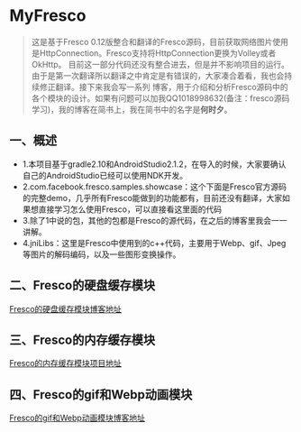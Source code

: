 # MyFresco
> 这是基于Fresco 0.12版整合和翻译的Fresco源码，目前获取网络图片使用是HttpConnection。Fresco支持将HttpConnection更换为Volley或者OkHttp。
目前这一部分代码还没有整合进去，但是并不影响项目的运行。由于是第一次翻译所以翻译之中肯定是有错误的，大家凑合着看，我也会持续修正翻译。接下来我会写一系列
博客，用于介绍和分析Fresco源码中的各个模块的设计。如果有问题可以加我QQ1018998632(备注：fresco源码学习)，我的博客在简书上，我在简书中的名字是**何时夕**。
## 一、概述
- 1.本项目基于gradle2.10和AndroidStudio2.1.2，在导入的时候，大家要确认自己的AndroidStudio已经可以使用NDK开发。
- 2.com.facebook.fresco.samples.showcase：这个下面是Fresco官方源码的完整demo，几乎所有Fresco能做到的功能都有，目前还没有翻译，大家如果想直接学习怎么使用Fresco，可以直接看这里面的代码
- 3.除了1中说的包，其他的包都是Fresco的源代码，在之后的博客里我会一一讲解。
- 4.jniLibs：这里是Fresco中使用到的c++代码，主要用于Webp、gif、Jpeg等图片的解码编码，以及一些图形变换操作。

## 二、Fresco的硬盘缓存模块
[Fresco的硬盘缓存模块博客地址](http://www.jianshu.com/p/ab2124764438)

## 三、Fresco的内存缓存模块
[Fresco的内存缓存模块项目地址](http://www.jianshu.com/p/ba0de15ce667)

## 四、Fresco的gif和Webp动画模块
[Fresco的gif和Webp动画模块博客地址](http://www.jianshu.com/p/36663090b140)
